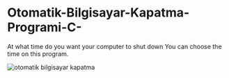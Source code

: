 # Otomatik-Bilgisayar-Kapatma-Programi-C-

At what time do you want your computer to shut down
You can choose the time on this program.

![otomatik bilgisayar kapatma](https://user-images.githubusercontent.com/33864154/48912297-48404500-ee86-11e8-8ff7-72dfa8862e84.PNG)
